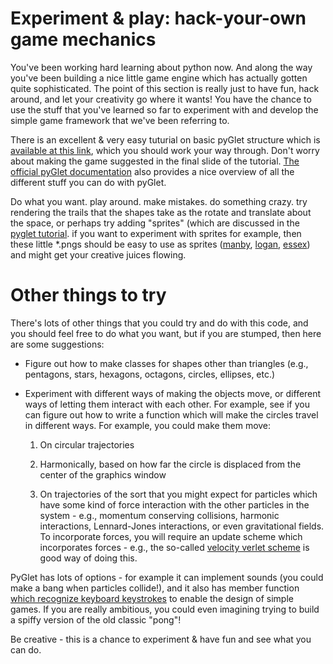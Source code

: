 # Experiment & play: hack-your-own game mechanics

You've been working hard learning about python now. And along the way you've been building a nice little game engine which has actually gotten quite sophisticated. The point of this section is really just to have fun, hack around, and let your creativity go where it wants! You have the chance to use the stuff that you've learned so far to experiment with and develop the simple game framework that we've been referring to.

There is an excellent & very easy tuturial on basic pyGlet structure which is [available at this link](http://simeonfranklin.com/talk/pyglet/slides.html#slide-1), which you should work your way through. Don't worry about making the game suggested in the final slide of the tutorial. [The official pyGlet documentation](http://pyglet.readthedocs.io/en/pyglet-1.2-maintenance/index.html) also provides a nice overview of all the different stuff you can do with pyGlet.

Do what you want. play around. make mistakes. do something crazy. try rendering the trails that the shapes take as the rotate and translate about the space, or perhaps try adding "sprites" (which are discussed in the [pyglet tutorial](http://simeonfranklin.com/talk/pyglet/slides.html#slide-1). if you want to experiment with sprites for example, then these little *.pngs should be easy to use as sprites ([manby](https://github.com/davidglo/boot-camps/blob/2017-TMCS-software/manby.png), [logan](https://github.com/davidglo/boot-camps/blob/2017-TMCS-software/logan.png), [essex](https://github.com/davidglo/boot-camps/blob/2017-TMCS-software/essex.png)) and might get your creative juices flowing.

# Other things to try

There's lots of other things that you could try and do with this code, and you should feel free to do what you want, but if you are stumped, then here are some suggestions:

* Figure out how to make classes for shapes other than triangles (e.g., pentagons, stars, hexagons, octagons, circles, ellipses, etc.)
* Experiment with different ways of making the objects move, or different ways of letting them interact with each other. For example, see if you can figure out how to write a function which will make the circles travel in different ways. For example, you could make them move:
    
    1. On circular trajectories
    
    2. Harmonically, based on how far the circle is displaced from the center of the graphics window
    
    3. On trajectories of the sort that you might expect for particles which have some kind of force interaction with the other particles in the system - e.g., momentum conserving collisions, harmonic interactions, Lennard-Jones interactions, or even gravitational fields. To incorporate forces, you will require an update scheme which incorporates forces - e.g., the so-called [velocity verlet scheme](https://en.wikipedia.org/wiki/Verlet_integration) is good way of doing this.
    
PyGlet has lots of options - for example it can implement sounds (you could make a bang when particles collide!), and it also has member function [which recognize keyboard keystrokes](http://pyglet.readthedocs.io/en/pyglet-1.2-maintenance/programming_guide/keyboard.html) to enable the design of simple games. If you are really ambitious, you could even imagining trying to build a spiffy version of the old classic "pong"!

Be creative - this is a chance to experiment & have fun and see what you can do.
